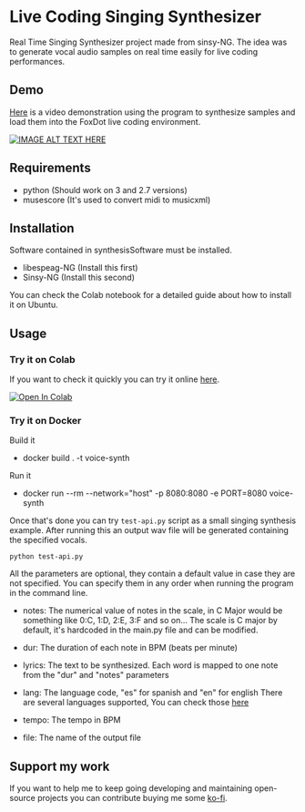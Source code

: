# Live Coding Singing Synthesizer
Real Time Singing Synthesizer project made from sinsy-NG. The idea was to generate vocal audio samples on real time easily for live coding performances.

## Demo
[Here](https://www.youtube.com/watch?v=wvbV75Tw_24) is a video demonstration using the program to synthesize samples and load them into the FoxDot live coding environment.

[![IMAGE ALT TEXT HERE](https://i.ytimg.com/vi/wvbV75Tw_24/maxresdefault.jpg)](https://www.youtube.com/watch?v=wvbV75Tw_24)


## Requirements
- python (Should work on 3 and 2.7 versions)
- musescore (It's used to convert midi to musicxml)

## Installation

Software contained in synthesisSoftware must be installed.

- libespeag-NG (Install this first)
- Sinsy-NG (Install this second)

You can check the Colab notebook for a detailed guide about how to install it on Ubuntu.

## Usage

### Try it on Colab

If you want to check it quickly you can try it online [here](https://colab.research.google.com/drive/10FgnJcvbPNpp8W2OjrLLon_v719chtxj?usp=sharing).

[![Open In Colab](https://colab.research.google.com/assets/colab-badge.svg)](https://colab.research.google.com/drive/10FgnJcvbPNpp8W2OjrLLon_v719chtxj?usp=sharing)

### Try it on Docker

Build it
- docker build . -t voice-synth

Run it

- docker run --rm --network="host" -p 8080:8080 -e PORT=8080 voice-synth

Once that's done you can try `test-api.py` script as a small singing synthesis example. After running this an output wav file will be generated containing the specified vocals.

```
python test-api.py 
```

All the parameters are optional, they contain a default value in case they are not specified. You can specify them in any order when running the program in the command line.

- notes: The numerical value of notes in the scale, in C Major would be something like 0:C, 1:D, 2:E, 3:F and so on...
The scale is C major by default, it's hardcoded in the main.py file and can be modified.

- dur: The duration of each note in BPM (beats per minute)

- lyrics: The text to be synthesized. Each word is mapped to one note from the "dur" and "notes" parameters

- lang: The language code, "es" for spanish and "en" for english
There are several languages supported, You can check those [here](http://espeak.sourceforge.net/languages.html)

- tempo: The tempo in BPM

- file: The name of the output file

## Support my work

If you want to help me to keep going developing and maintaining open-source projects you can contribute buying me some [ko-fi](https://ko-fi.com/mathigatti).
